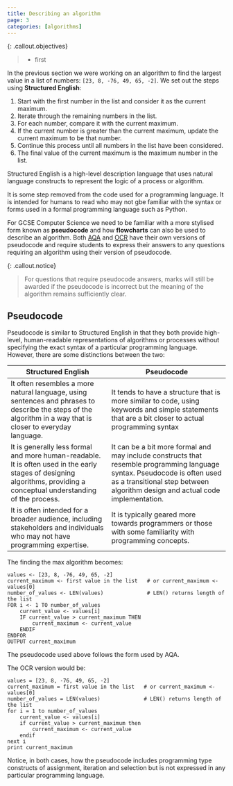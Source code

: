 ```yaml
---
title: Describing an algorithm
page: 3
categories: [algorithms]
---
```


{: .callout.objectives}
>- first

In the previous section we were working on an algorithm to find the largest value in a list of numbers: `[23, 8, -76, 49, 65, -2]`.  We set out the steps using **Structured English**:

1. Start with the first number in the list and consider it as the current maximum.
2. Iterate through the remaining numbers in the list.
3. For each number, compare it with the current maximum.
4. If the current number is greater than the current maximum, update the current maximum to be that number.
5. Continue this process until all numbers in the list have been considered.
6. The final value of the current maximum is the maximum number in the list.

Structured English is a high-level description language that uses natural language constructs to represent the logic of a process or algorithm. 

It is some step removed from the code used for a programming language.  It is intended for humans to read who may not gbe familiar with the syntax or forms used in a formal programming language such as Python.  

For GCSE Computer Science we need to be familiar with a more stylised form known as **pseudocode** and how **flowcharts** can also be used to describe an algorithm. Both [AQA](/docs/AQA-8525-NG-PC.pdf) and [OCR](/docs/202654-pseudocode-guide.pdf) have their own versions of pseudocode and require students to express their answers to any questions requiring an algorithm using their version of pseudocode.

{: .callout.notice}
> For questions that require pseudocode answers, marks will still be awarded if the pseudocode is incorrect but the meaning of the algorithm remains sufficiently clear.

## Pseudocode

Pseudocode is similar to Structured English in that they both provide high-level, human-readable representations of algorithms or processes without specifying the exact syntax of a particular programming language. However, there are some distinctions between the two:

| Structured English                                                                                                                                                      | Pseudocode                                                                                                                                                                                                 |
| ----------------------------------------------------------------------------------------------------------------------------------------------------------------------- | ---------------------------------------------------------------------------------------------------------------------------------------------------------------------------------------------------------- |
| It often resembles a more natural language, using sentences and phrases to describe the steps of the algorithm in a way that is closer to everyday language.            | It tends to have a structure that is more similar to code, using keywords and simple statements that are a bit closer to actual programming syntax                                                         |
| It is generally less formal and more human-readable. It is often used in the early stages of designing algorithms, providing a conceptual understanding of the process. | It can be a bit more formal and may include constructs that resemble programming language syntax. Pseudocode is often used as a transitional step between algorithm design and actual code implementation. |
| It is often intended for a broader audience, including stakeholders and individuals who may not have programming expertise.                                             | It is typically geared more towards programmers or those with some familiarity with programming concepts.                                                                                                  |

The finding the max algorithm becomes:

```plain
values <- [23, 8, -76, 49, 65, -2]
current_maximum <- first value in the list   # or current_maximum <- values[0]
number_of_values <- LEN(values)              # LEN() returns length of the list
FOR i <- 1 TO number_of_values
    current_value <- values[i]
    IF current_value > current_maximum THEN
        current_maximum <- current_value
    ENDIF
ENDFOR
OUTPUT current_maximum
```

The pseudocode used above follows the form used by AQA.  

The OCR version would be:

```plain
values = [23, 8, -76, 49, 65, -2]
current_maximum = first value in the list   # or current_maximum <- values[0]
number_of_values = LEN(values)              # LEN() returns length of the list
for i = 1 to number_of_values
    current_value <- values[i]
    if current_value > current_maximum then
        current_maximum <- current_value
    endif
next i
print current_maximum
```

Notice, in both cases, how the pseudocode includes programming type constructs of assignment, iteration and selection but is not expressed in any particular programming language.





